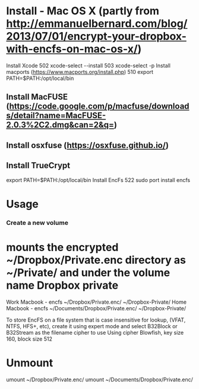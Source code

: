 # Install - Mac OS X (partly from http://emmanuelbernard.com/blog/2013/07/01/encrypt-your-dropbox-with-encfs-on-mac-os-x/)

Install Xcode
  502  xcode-select --install
  503  xcode-select -p
Install macports (https://www.macports.org/install.php)
  510  export PATH=$PATH:/opt/local/bin
## Install MacFUSE (https://code.google.com/p/macfuse/downloads/detail?name=MacFUSE-2.0.3%2C2.dmg&can=2&q=)
## Install osxfuse (https://osxfuse.github.io/)
## Install TrueCrypt
export PATH=$PATH:/opt/local/bin
Install EncFs
  522  sudo port install encfs

# Usage

### Create a new volume
# mounts the encrypted ~/Dropbox/Private.enc directory as ~/Private/ and under the volume name Dropbox private
Work Macbook - encfs ~/Dropbox/Private.enc/ ~/Dropbox-Private/ 
Home Macbook - encfs ~/Documents/Dropbox/Private.enc/ ~/Dropbox-Private/ 

To store EncFS on a file system that is case insensitive for lookup,
(VFAT, NTFS, HFS+, etc), create it using expert mode and select B32Block or
B32Stream as the filename cipher to use
Using cipher Blowfish, key size 160, block size 512

# Unmount
umount ~/Dropbox/Private.enc/ 
umount ~/Documents/Dropbox/Private.enc/ 